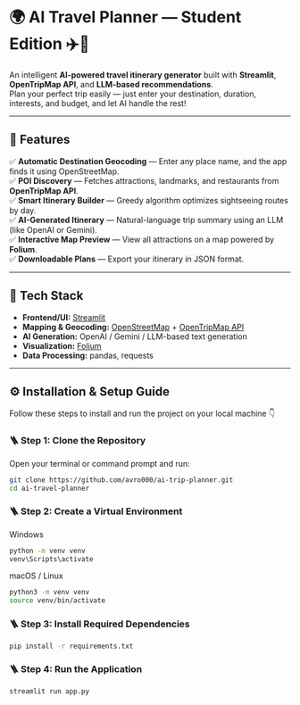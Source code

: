 # 🌍 AI Travel Planner — Student Edition ✈️🎒

An intelligent **AI-powered travel itinerary generator** built with **Streamlit**, **OpenTripMap API**, and **LLM-based recommendations**.  
Plan your perfect trip easily — just enter your destination, duration, interests, and budget, and let AI handle the rest!

---

## 🚀 Features

✅ **Automatic Destination Geocoding** — Enter any place name, and the app finds it using OpenStreetMap.  
✅ **POI Discovery** — Fetches attractions, landmarks, and restaurants from **OpenTripMap API**.  
✅ **Smart Itinerary Builder** — Greedy algorithm optimizes sightseeing routes by day.  
✅ **AI-Generated Itinerary** — Natural-language trip summary using an LLM (like OpenAI or Gemini).  
✅ **Interactive Map Preview** — View all attractions on a map powered by **Folium**.  
✅ **Downloadable Plans** — Export your itinerary in JSON format.

---

## 🧠 Tech Stack

- **Frontend/UI:** [Streamlit](https://streamlit.io/)
- **Mapping & Geocoding:** [OpenStreetMap](https://www.openstreetmap.org/) + [OpenTripMap API](https://opentripmap.io/)
- **AI Generation:** OpenAI / Gemini / LLM-based text generation
- **Visualization:** [Folium](https://python-visualization.github.io/folium/)
- **Data Processing:** pandas, requests

---

## ⚙️ Installation & Setup Guide

Follow these steps to install and run the project on your local machine 👇

### 🪜 Step 1: Clone the Repository
Open your terminal or command prompt and run:

```bash
git clone https://github.com/avro000/ai-trip-planner.git
cd ai-travel-planner
```

### 🪜 Step 2: Create a Virtual Environment

Windows
```bash
python -m venv venv
venv\Scripts\activate
```

macOS / Linux
```bash
python3 -m venv venv
source venv/bin/activate
```

### 🪜 Step 3: Install Required Dependencies
```bash
pip install -r requirements.txt
```

### 🪜 Step 4: Run the Application
```bash
streamlit run app.py
```

